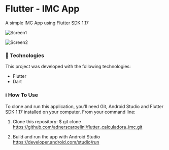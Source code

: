 # Flutter - IMC App
A simple IMC App using Flutter SDK 1.17

![Screen1](https://raw.githubusercontent.com/adnerscarpelini/flutter_calculadora_imc/master/ImagensFinal/Screenshot_1.png "Screen1")

![Screen2](https://raw.githubusercontent.com/adnerscarpelini/flutter_calculadora_imc/master/ImagensFinal/Screenshot_3.png "Screen2")


### 🚀 Technologies

This project was developed with the following technologies:
- Flutter
- Dart

### ℹ️ How To Use
To clone and run this application, you'll need Git, Android Studio and Flutter SDK 1.17 installed on your computer. From your command line:

1.  Clone this repository:  $ git clone
https://github.com/adnerscarpelini/flutter_calculadora_imc.git

2.  Build  and  run the app with Android Studio
https://developer.android.com/studio/run
